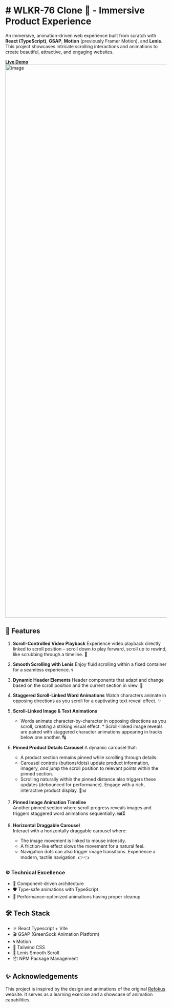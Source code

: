 # # WLKR-76 Clone 👟 - Immersive Product Experience
An immersive, animation-driven web experience built from scratch with **React (TypeScript)**, **GSAP**, **Motion** (previously Framer Motion), and **Lenis**. This project showcases intricate scrolling interactions and animations to create beautiful, attractive, and engaging websites.

[**Live Demo**](https://wlkr-76-clone-yash.vercel.app/)
<img width="1728" alt="image" src="https://github.com/user-attachments/assets/1798bedb-9c52-4b43-b8c8-df71667560e4" />

## 🌟 Features

 1. **Scroll-Controlled Video Playback**
    Experience video playback directly linked to scroll position – scroll down to play forward, scroll up to rewind, like scrubbing through a timeline. 🎥
 2. **Smooth Scrolling with Lenis**
    Enjoy fluid scrolling within a fixed container for a seamless experience. 🌀
 3. **Dynamic Header Elements**
    Header components that adapt and change based on the scroll position and the current section in view. 🔄
 4. **Staggered Scroll-Linked Word Animations**
    Watch characters animate in opposing directions as you scroll for a captivating text reveal effect. ✨
 5. **Scroll-Linked Image & Text Animations**
	   * Words animate character-by-character in opposing directions as you scroll, creating a striking visual effect. 
		* Scroll-linked image reveals are paired with staggered character animations appearing in tracks below one another. 🔠
 6. **Pinned Product Details Carousel**
A dynamic carousel that:
	* A product section remains pinned while scrolling through details. 
	* Carousel controls (buttons/dots) update product information, imagery, *and* jump the scroll position to relevant points within the pinned section. 
	* Scrolling naturally within the pinned distance also triggers these updates (debounced for performance).
		Engage with a rich, interactive product display. 👟📊 
7. **Pinned Image Animation Timeline**  
    Another pinned section where scroll progress reveals images and triggers staggered word animations sequentially. 🖼️⏳
    
8. **Horizontal Draggable Carousel**  
    Interact with a horizontally draggable carousel where:
    -   The image movement is linked to mouse intensity.  
    -   A friction-like effect slows the movement for a natural feel.
    -   Navigation dots can also trigger image transitions.
    Experience a modern, tactile navigation. 👉👈

### ⚙️ Technical Excellence
- 🧩 Component-driven architecture
- 🛡 Type-safe animations with TypeScript
- 🎯 Performance-optimized animations having proper cleanup

## 🛠️ Tech Stack
- ⚛️ React Typescript + Vite
- 🎬 GSAP (GreenSock Animation Platform)
- 🌀 Motion
- 🎨 Tailwind CSS
- 📜 Lenis Smooth Scroll
- 📦 NPM Package Management

## ✨ Acknowledgements 
This project is inspired by the design and animations of the original [Refokus](https://decathlon-wlkr76.index.studio/) website. It serves as a learning exercise and a showcase of animation capabilities.
